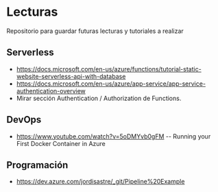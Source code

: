 # Lecturas
Repositorio para guardar futuras lecturas y tutoriales a realizar

## Serverless
* https://docs.microsoft.com/en-us/azure/functions/tutorial-static-website-serverless-api-with-database
* https://docs.microsoft.com/en-us/azure/app-service/app-service-authentication-overview
* Mirar sección Authentication / Authorization de Functions.

## DevOps
* https://www.youtube.com/watch?v=5oDMYvb0gFM -- Running your First Docker Container in Azure

## Programación
* https://dev.azure.com/jordisastre/_git/Pipeline%20Example
